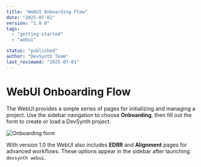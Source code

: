 ```yaml
---
title: "WebUI Onboarding Flow"
date: "2025-07-01"
version: "1.0.0"
tags:
  - "getting-started"
  - "webui"

status: "published"
author: "DevSynth Team"
last_reviewed: "2025-07-01"
---
```


# WebUI Onboarding Flow

The WebUI provides a simple series of pages for initializing and managing a project.
Use the sidebar navigation to choose **Onboarding**, then fill out the form to create
or load a DevSynth project.

![Onboarding form](webui-onboarding.png)

With version 1.0 the WebUI also includes **EDRR** and **Alignment** pages
for advanced workflows. These options appear in the sidebar after launching
`devsynth webui`.

